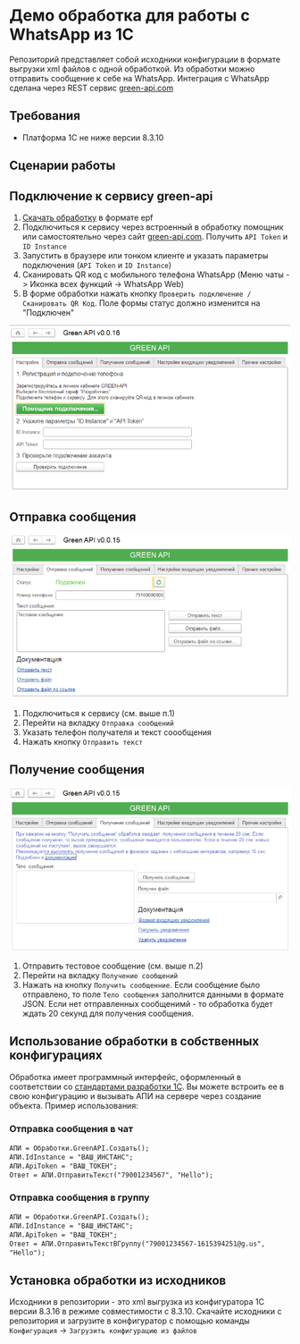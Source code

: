 # Демо обработка для работы с WhatsApp из 1С
Репозиторий представляет собой исходники конфигурации в формате выгрузки xml файлов с одной обработкой. Из обработки можно отправить сообщение к себе на WhatsApp. Интеграция с WhatsApp сделана через REST сервис [green-api.com](https://green-api.com/)

## Требования
* Платформа 1С не ниже версии 8.3.10

## Сценарии работы


## Подключение к сервису green-api
1. [Скачать обработку](https://github.com/green-api/whatsapp-1c-example/releases/download/1.0/GreenAPI.epf) в формате epf
2. Подключиться к сервису через встроенный в обработку помощник или  самостоятельно через сайт [green-api.com](https://green-api.com/). Получить ``API Token`` и ``ID Instance``
3. Запустить в браузере или тонком клиенте и указать параметры подключения (``API Token`` и ``ID Instance``)
4. Сканировать QR код с мобильного телефона WhatsApp (Меню чаты -> Иконка всех функций -> WhatsApp Web)
6. В форме обработки нажать кнопку ``Проверить подключение / Сканировать QR Код``. Поле формы статус должно изменится на "Подключен"

![`Отправка сообщения`](media/Login.png)

## Отправка сообщения
![`Отправка сообщения`](media/Sending.png)
1. Подключиться к сервису (см. выше п.1)
2. Перейти на вкладку ``Отправка сообщений``
2. Указать телефон получателя и текст соообщения
7. Нажать кнопку ``Отправить текст``

## Получение сообщения
![`Получение сообщения`](media/Receiving.png)
1. Отправить тестовое сообщение (см. выше п.2)
2. Перейти на вкладку ``Получение сообщений``
3. Нажать на кнопку ``Получить сообщенние``. Если сообщение было отправлено, то поле ``Тело сообщения`` заполнится данными в формате JSON. Если нет отправленных сообщенимй - то обработка будет ждать 20 секунд для получения сообщения.

## Использование обработки в собственных конфигурациях

Обработка имеет программный интерфейс, оформленный в соответствии со [стандартами разработки 1С](https://its.1c.ru/db/v8std). Вы можете встроить ее в свою конфигурацию и вызывать АПИ на сервере через создание объекта. Пример использования:

### Отправка сообщения в чат

```bsl
АПИ = Обработки.GreenAPI.Создать();
АПИ.IdInstance = "ВАШ_ИНСТАНС";
АПИ.ApiToken = "ВАШ_ТОКЕН";
Ответ = АПИ.ОтправитьТекст("79001234567", "Hello"); 
```

### Отправка сообщения в группу 

```bsl
АПИ = Обработки.GreenAPI.Создать();
АПИ.IdInstance = "ВАШ_ИНСТАНС";
АПИ.ApiToken = "ВАШ_ТОКЕН";
Ответ = АПИ.ОтправитьТекстВГруппу("79001234567-1615394251@g.us", "Hello"); 
```


## Установка обработки из исходников

Исходники в репозитории - это xml выгрузка из конфигуратора 1С версии 8.3.16 в режиме совместимости с 8.3.10. Скачайте исходники с репозитория и загрузите в конфигуратор с помощью команды ``Конфигурация`` -> ``Загрузить конфигурацию из файлов``
